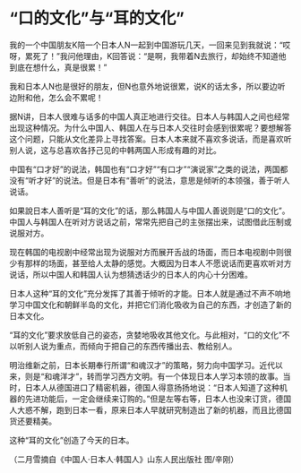 # “口的文化”与“耳的文化”

我的一个中国朋友K陪一个日本人N一起到中国游玩几天，一回来见到我就说：“哎呀，累死了！”我问他理由，K回答说：“是啊，我带着N去旅行，却始终不知道他到底在想什么，真是很累！” 

我和日本人N也是很好的朋友，但N也意外地说很累，说K的话太多，所以要边听边附和他，怎么会不累呢！ 

据N讲，日本人很难与话多的中国人真正地进行交往。日本人与韩国人之间也经常出现这种情况。为什么中国人、韩国人在与日本人交往时会感到很累呢？要想解答这个问题，只能从文化差异上寻找答案。日本人本来就不喜欢多说话，而是喜欢听别人说，这与总喜欢各抒己见的中韩两国人形成有趣的对比。 

中国有“口才好”的说法，韩国也有“口才好”“有口才”“演说家”之类的说法，两国都没有“听才好”的说法。但是日本有“善听”的说法，意思是倾听的本领强，善于听人说话。 

如果說日本人善听是“耳的文化”的话，那么韩国人与中国人善说则是“口的文化”。中国人与韩国人在听对方说话之前，常常先把自己的主张摆出来，试图借此压制或说服对方。 

现在韩国的电视剧中经常出现为说服对方而展开舌战的场面，而日本电视剧中则很少有那样的场面，甚至给人太静的感觉。大概因为日本人不愿说话而更喜欢听对方说话，所以中国人和韩国人认为想猜透话少的日本人的内心十分困难。 

日本人这种“耳的文化”充分发挥了其善于倾听的才能。日本人就是通过不声不响地学习中国文化和朝鲜半岛的文化，并把它们消化吸收为自己的东西，才创造了新的日本文化。 

“耳的文化”要求放低自己的姿态，贪婪地吸收其他文化。与此相对，“口的文化”不以听别人说为重点，而倾向于把自己的东西传播出去、教给别人。 

明治维新之前，日本长期奉行所谓“和魂汉才”的策略，努力向中国学习。近代以来，则是“和魂洋才”，转而学习西方文明。有一个体现日本人学习本领的故事。当时，日本人从德国进口了精密机器，德国人得意扬扬地说：“日本人知道了这种机器的先进功能后，一定会继续来订购的。”但是左等右等，日本人也没来订货，德国人大惑不解，跑到日本一看，原来日本人早就研究制造出了新的机器，而且比德国货还要精美。 

这种“耳的文化”创造了今天的日本。 

（二月雪摘自《中国人·日本人·韩国人》山东人民出版社 图/辛刚）